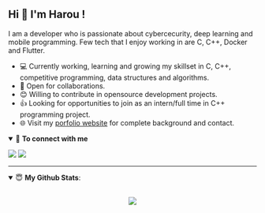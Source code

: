 ## Hi 👋 I'm Harou ! 

I am a developer who is passionate about cybercecurity, deep learning and mobile programming. Few tech that I enjoy working in are C, C++, Docker and Flutter.

- 💻 Currently working, learning and growing my skillset in C, C++, competitive programming, data structures and algorithms.
- 🤝 Open for collaborations.
- 😊 Willing to contribute in opensource development projects.
- 👍 Looking for opportunities to join as an intern/full time in C++ programming project.
- 🌐 Visit my [porfolio website](https://harou24.github.io/) for complete background and contact.

<details open>
<summary>🤝 <b>To connect with me</b></summary>

<p align = "center">
 
[<img src ="https://img.shields.io/badge/portfolio-%23.svg?&style=for-the-badge&logo=&logoColor=white%22">](https://harou24.github.io/)
[<img src="https://img.shields.io/badge/linkedin-%230077B5.svg?&style=for-the-badge&logo=linkedin&logoColor=white" />](https://www.linkedin.com/in/harou/)

</p>

</details>

---

<details open>
 <summary> 😇 <b>My Github Stats</b>: </summary>

<br>

<p align = "center">
  <img src = "https://github-readme-stats.vercel.app/api?username=harou24&show_icons=true&theme=tokyonight&line_height=27">
</p>

</details>
